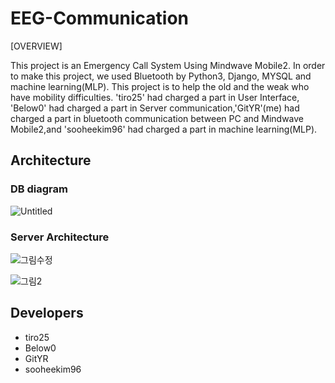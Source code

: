 # EEG-Communication

[OVERVIEW]

This project is an Emergency Call System Using Mindwave Mobile2. In order to make this project, we used Bluetooth by Python3, 
Django, MYSQL and machine learning(MLP). This project is to help the old and the weak who have mobility difficulties.
'tiro25' had charged a part in User Interface, 'Below0' had charged a part in Server communication,'GitYR'(me) had charged a
part in bluetooth communication between PC and Mindwave Mobile2,and 'sooheekim96' had charged a part in machine learning(MLP). 

## Architecture
### DB diagram
![Untitled](https://user-images.githubusercontent.com/53803114/77825475-eb752e80-714c-11ea-9fd3-9f6662b0b262.png)

### Server Architecture

![그림수정](https://user-images.githubusercontent.com/53803114/77825494-0d6eb100-714d-11ea-8108-459339cbffd5.png)

![그림2](https://user-images.githubusercontent.com/53803114/77825504-20818100-714d-11ea-8ee3-756897376b95.png)

## Developers
* tiro25
* Below0
* GitYR
* sooheekim96
